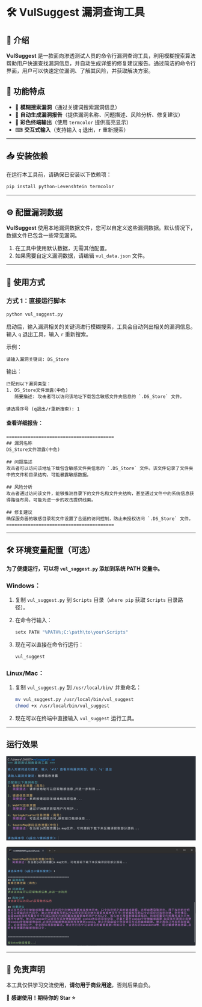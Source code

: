 # 🛠️ VulSuggest 漏洞查询工具

## 📌 介绍

**VulSuggest** 是一款面向渗透测试人员的命令行漏洞查询工具，利用模糊搜索算法帮助用户快速查找漏洞信息，并自动生成详细的修复建议报告。通过简洁的命令行界面，用户可以快速定位漏洞、了解其风险，并获取解决方案。

## 🔧 功能特点

- 🚀 **模糊搜索漏洞**（通过关键词搜索漏洞信息）
- 📄 **自动生成漏洞报告**（提供漏洞名称、问题描述、风险分析、修复建议）
- 🎨 **彩色终端输出**（使用 `termcolor` 提供高亮显示）
- ⌨ **交互式输入**（支持输入 `q` 退出，`r` 重新搜索）

------

## 📥 安装依赖

在运行本工具前，请确保已安装以下依赖项：

```sh
pip install python-Levenshtein termcolor
```

------

## ⚙ 配置漏洞数据

**VulSuggest** 使用本地漏洞数据文件，您可以自定义这些漏洞数据。默认情况下，数据文件已包含一些常见漏洞。

1. 在工具中使用默认数据，无需其他配置。
2. 如果需要自定义漏洞数据，请编辑 `vul_data.json` 文件。

------

## 🚀 使用方式

### 方式 1：直接运行脚本

```sh
python vul_suggest.py
```

启动后，输入漏洞相关的关键词进行模糊搜索，工具会自动列出相关的漏洞信息。输入 `q` 退出工具，输入 `r` 重新搜索。

示例：

```
请输入漏洞关键词: DS_Store
```

输出：

```
匹配到以下漏洞类型：
1. DS_Store文件泄露(中危)
   简要描述: 攻击者可以访问该地址下载包含敏感文件夹信息的 `.DS_Store` 文件。

请选择序号 (q退出/r重新搜索): 1
```

#### 查看详细报告：

```
========================================
## 漏洞名称
DS_Store文件泄露(中危)

## 问题描述
攻击者可以访问该地址下载包含敏感文件夹信息的 `.DS_Store` 文件。该文件记录了文件夹中的文件和目录结构，可能暴露敏感数据。

## 风险分析
攻击者通过访问该文件，能够推测目录下的文件名和文件夹结构，甚至通过文件中的系统信息获得路径布局，可能为进一步的攻击提供线索。

## 修复建议
确保服务器的敏感目录和文件设置了合适的访问控制，防止未授权访问 `.DS_Store` 文件。
========================================
```

------

## 🛠️ 环境变量配置（可选）

**为了便捷运行，可以将 `vul_suggest.py` 添加到系统 PATH 变量中。**

### Windows：

1. 复制 `vul_suggest.py` 到 `Scripts` 目录（`where pip` 获取 `Scripts` 目录路径）。

2. 在命令行输入：

   ```sh
   setx PATH "%PATH%;C:\path\to\your\Scripts"
   ```

3. 现在可以直接在命令行运行：

   ```sh
   vul_suggest
   ```

### Linux/Mac：

1. 复制 `vul_suggest.py` 到 `/usr/local/bin/` 并重命名：

   ```sh
   mv vul_suggest.py /usr/local/bin/vul_suggest
   chmod +x /usr/local/bin/vul_suggest
   ```

2. 现在可以在终端中直接输入 `vul_suggest` 运行工具。

------

## 运行效果

![image-20250330141103371](./assets/image-20250330141103371.png)

![image-20250330141156750](./assets/image-20250330141156750.png)

------

## 📢 免责声明

本工具仅供学习交流使用，**请勿用于商业用途**，否则后果自负。

🙌 **感谢使用！期待你的 Star ⭐**